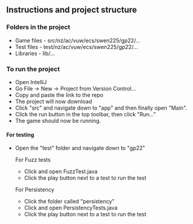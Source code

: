 ## Instructions and project structure

### Folders in the project
* Game files - src/nz/ac/vuw/ecs/swen225/gp22/...
* Test files - test/nz/ac/vuw/ecs/swen225/gp22/...
* Libraries - lib/...


### To run the project
* Open IntelliJ
* Go File -> New -> Project from Version Control...
* Copy and paste the link to the repo
* The project will now download
* Click "src" and navigate down to "app" and then finally open "Main".
* Click the run button in the top toolbar, then click "Run..."
* The game should now be running. 

#### For testing
* Open the "test" folder and navigate down to "gp22"

  For Fuzz tests
  * Click and open FuzzTest.java
  * Click the play button next to a test to run the test
  
  For Persistency
  * Click the folder called "persistency" 
  * Click and open PersistencyTests.java
  * Click the play button next to a test to run the test
